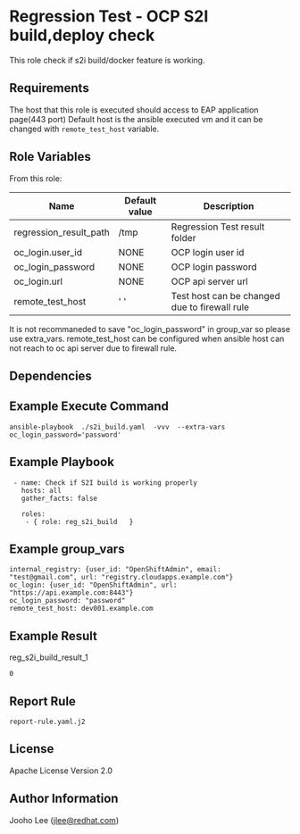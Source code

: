 Regression Test - OCP S2I build,deploy check
============

This role check if s2i build/docker feature is working.

Requirements
------------
The host that this role is executed should access to EAP application page(443 port)
Default host is the ansible executed vm  and it can be changed with `remote_test_host` variable.

Role Variables
--------------

From this role:

| Name                        | Default value                                 | Description                                                                 |
|-----------------------------|-----------------------------------------------|-----------------------------------------------------------------------------|
| regression_result_path      | /tmp                                          | Regression Test result folder                                               |
| oc_login.user_id            | NONE                                          | OCP login user id                                                           |
| oc_login_password           | NONE                                          | OCP login password                                                          |
| oc_login.url                | NONE                                          | OCP api server url                                                          |
| remote_test_host            | ' '                                           | Test host can be changed due to firewall rule                               |

It is not recommaneded to save "oc_login_password" in group_var so please use extra_vars.
remote_test_host can be configured when ansible host can not reach to oc api server due to firewall rule.

Dependencies
------------

Example Execute Command
-----------------------
```
ansible-playbook  ./s2i_build.yaml  -vvv  --extra-vars oc_login_password='password'
```

Example Playbook
----------------

```
 - name: Check if S2I build is working properly
   hosts: all
   gather_facts: false

   roles:
    - { role: reg_s2i_build   }

```

Example group_vars
------------------
```
internal_registry: {user_id: "OpenShiftAdmin", email: "test@gmail.com", url: "registry.cloudapps.example.com"}
oc_login: {user_id: "OpenShiftAdmin", url: "https://api.example.com:8443"}
oc_login_password: "password"
remote_test_host: dev001.example.com
```

Example Result 
--------------
reg_s2i_build_result_1
```
0
```

Report Rule
-----------
```
report-rule.yaml.j2
```

License
-------

Apache License Version 2.0

Author Information
------------------

Jooho Lee (jlee@redhat.com)
